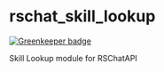 # rschat_skill_lookup

[![Greenkeeper badge](https://badges.greenkeeper.io/Pyragon/rschat_skill_lookup.svg)](https://greenkeeper.io/)

Skill Lookup module for RSChatAPI
